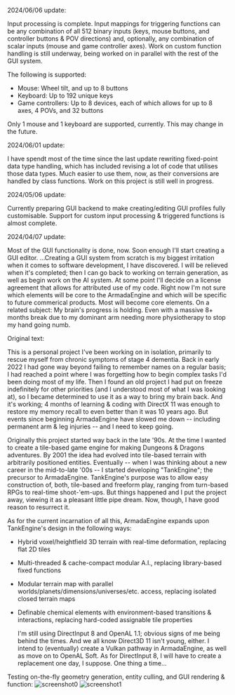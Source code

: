 2024/06/06 update:

   Input processing is complete. Input mappings for triggering functions can be any combination of all 512 binary inputs (keys, mouse buttons, and controller buttons & POV directions) and, optionally, any combination of scalar inputs (mouse and game controller axes). Work on custom function handling is still underway, being worked on in parallel with the rest of the GUI system.
   
   The following is supported:
   
* Mouse: Wheel tilt, and up to 8 buttons
* Keyboard: Up to 192 unique keys
* Game controllers: Up to 8 devices, each of which allows for up to 8 axes, 4 POVs, and 32 buttons

Only 1 mouse and 1 keyboard are supported, currently. This may change in the future.



2024/06/01 update:

   I have spendt most of the time since the last update rewriting fixed-point data type handling, which has included revising a lot of code that utilises those data types. Much easier to use them, now, as their conversions are handled by class functions. Work on this project is still well in progress.

   

2024/05/06 update:

   Currently preparing GUI backend to make creating/editing GUI profiles fully customisable. Support for custom input processing & triggered functions is almost complete.



2024/04/07 update:

   Most of the GUI functionality is done, now. Soon enough I'll start creating a GUI editor.   ...Creating a GUI system from scratch is my biggest irritation when it comes to software development, I have discovered. I will be relieved when it's completed; then I can go back to working on terrain generation, as well as begin work on the AI system.
   At some point I'll decide on a license agreement that allows for attributed use of my code. Right now I'm not sure which elements will be core to the ArmadaEngine and which will be specific to future commerical products. Most will become core elements.
   On a related subject: My brain's progress is holding. Even with a massive 8+ months break due to my dominant arm needing more physiotherapy to stop my hand going numb.




Original text:

   This is a personal project I've been working on in isolation, primarily to rescue myself from chronic symptoms of stage 4 dementia. Back in early 2022 I had gone way beyond failing to remember names on a regular basis; I had reached a point where I was forgetting how to begin complex tasks I'd been doing most of my life. Then I found an old project I had put on freeze indefinitely for other priorities (and I understood most of what I was looking at), so I became determined to use it as a way to bring my brain back.
   And it's working; 4 months of learning & coding with DirectX 11 was enough to restore my memory recall to even better than it was 10 years ago. But events since beginning ArmadaEngine have slowed me down -- including permanent arm & leg injuries -- and I need to keep going.


   Originally this project started way back in the late '90s. At the time I wanted to create a tile-based game engine for making Dungeons & Dragons adventures. By 2001 the idea had evolved into tile-based terrain with arbitrarily positioned entities. Eventually -- when I was thinking about a new career in the mid-to-late '00s -- I started developing "TankEngine"; the precursor to ArmadaEngine. TankEngine's purpose was to allow easy construction of, both, tile-based and freeform play, ranging from turn-based RPGs to real-time shoot-'em-ups.
   But things happened and I put the project away, viewing it as a pleasant little pipe dream. Now, though, I have good reason to resurrect it.


As for the current incarnation of all this, ArmadaEngine expands upon TankEngine's design in the following ways:
* Hybrid voxel/heightfield 3D terrain with real-time deformation, replacing flat 2D tiles
* Multi-threaded & cache-compact modular A.I., replacing library-based fixed functions
* Modular terrain map with parallel worlds/planets/dimensions/universes/etc. access, replacing isolated closed terrain maps
* Definable chemical elements with environment-based transitions & interactions, replacing hard-coded assignable tile properties


   I'm still using DirectInput 8 and OpenAL 1.1; obvious signs of me being behind the times. And we all know Direct3D 11 isn't young, either. I intend to (eventually) create a Vulkan pathway in ArmadaEngine, as well as move on to OpenAL Soft. As for DirectInput 8, I will have to create a replacement one day, I suppose. One thing a time...


Testing on-the-fly geometry generation, entity culling, and GUI rendering & function:
![screenshot0](https://github.com/Zenefess/ArmadaEngine/assets/116688139/72a9ef8c-765e-40f9-8bc9-068725c3d8c2)
![screenshot1](https://github.com/Zenefess/ArmadaEngine/assets/116688139/2cbfe5d4-4431-4f79-aea7-2a3b65a29807)
